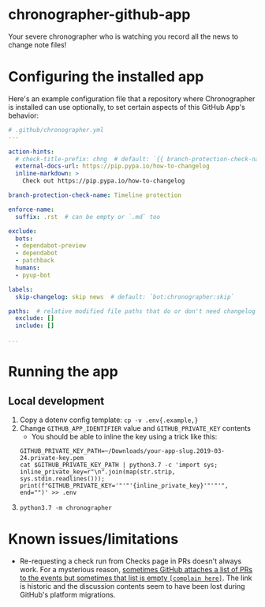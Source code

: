 # chronographer-github-app
Your severe chronographer who is watching you record all the news to change note files!

# Configuring the installed app

Here's an example configuration file that a repository where Chronographer
is installed can use optionally, to set certain aspects of this
GitHub App's behavior:
```yaml
# .github/chronographer.yml
---

action-hints:
  # check-title-prefix: chng  # default: `{{ branch-protection-check-name }}: `
  external-docs-url: https://pip.pypa.io/how-to-changelog
  inline-markdown: >
    Check out https://pip.pypa.io/how-to-changelog

branch-protection-check-name: Timeline protection

enforce-name:
  suffix: .rst  # can be empty or `.md` too

exclude:
  bots:
  - dependabot-preview
  - dependabot
  - patchback
  humans:
  - pyup-bot

labels:
  skip-changelog: skip news  # default: `bot:chronographer:skip`

paths:  # relative modified file paths that do or don't need changelog mention
  exclude: []
  include: []

...
```

# Running the app
## Local development
1. Copy a dotenv config template: `cp -v .env{.example,}`
2. Change `GITHUB_APP_IDENTIFIER` value and `GITHUB_PRIVATE_KEY` contents
   * You should be able to inline the key using a trick like this:
   ```console
   GITHUB_PRIVATE_KEY_PATH=~/Downloads/your-app-slug.2019-03-24.private-key.pem
   cat $GITHUB_PRIVATE_KEY_PATH | python3.7 -c 'import sys; inline_private_key=r"\n".join(map(str.strip, sys.stdin.readlines())); print(f"GITHUB_PRIVATE_KEY='"'"'{inline_private_key}'"'"'", end="")' >> .env
   ```
3. `python3.7 -m chronographer`

# Known issues/limitations

* Re-requesting a check run from Checks page in PRs doesn't always work.
  For a mysterious reason, [sometimes GitHub attaches a list of PRs to the events but sometimes that list is empty
  `[complain here]`](
  https://github.community/t5/GitHub-API-Development-and/BUG-Sometimes-rerequested-check-run-events-don-t-contain-a-PR/m-p/26964/thread-id/2189
  ). The link is historic and the discussion contents seem to have been
  lost during GitHub's platform migrations.
